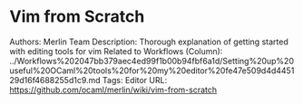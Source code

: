 # Vim from Scratch

Authors: Merlin Team
Description: Thorough explanation of getting started with editing tools for vim
Related to Workflows (Column): ../Workflows%202047bb379aec4ed99f1b00b94fbf6a1d/Setting%20up%20useful%20OCaml%20tools%20for%20my%20editor%20fe47e509d4d445129d16f4688255d1c9.md
Tags: Editor
URL: https://github.com/ocaml/merlin/wiki/vim-from-scratch
